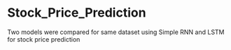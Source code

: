 # Stock_Price_Prediction
Two models were compared for same dataset using Simple RNN and LSTM for stock price prediction
